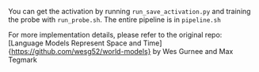 You can get the activation by running `run_save_activation.py` and training the probe with `run_probe.sh`. The entire pipeline is in `pipeline.sh`

For more implementation details, please refer to the original repo: 
[Language Models Represent Space and Time]{https://github.com/wesg52/world-models} by Wes Gurnee and Max Tegmark
